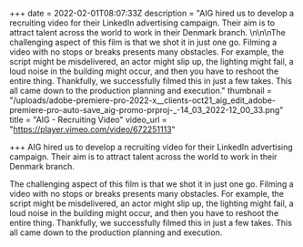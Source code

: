 +++
date = 2022-02-01T08:07:33Z
description = "AIG hired us to develop a recruiting video for their LinkedIn advertising campaign. Their aim is to attract talent across the world to work in their Denmark branch. \n\n\nThe challenging aspect of this film is that we shot it in just one go. Filming a video with no stops or breaks presents many obstacles. For example, the script might be misdelivered, an actor might slip up, the lighting might fail, a loud noise in the building might occur, and then you have to reshoot the entire thing. Thankfully, we successfully filmed this in just a few takes. This all came down to the production planning and execution."
thumbnail = "/uploads/adobe-premiere-pro-2022-x__clients-oct21_aig_edit_adobe-premiere-pro-auto-save_aig-promo-prproj-_-14_03_2022-12_00_33.png"
title = "AIG - Recruiting Video"
video_url = "https://player.vimeo.com/video/672251113"

+++
AIG hired us to develop a recruiting video for their LinkedIn advertising campaign. Their aim is to attract talent across the world to work in their Denmark branch. 

The challenging aspect of this film is that we shot it in just one go. Filming a video with no stops or breaks presents many obstacles. For example, the script might be misdelivered, an actor might slip up, the lighting might fail, a loud noise in the building might occur, and then you have to reshoot the entire thing. Thankfully, we successfully filmed this in just a few takes. This all came down to the production planning and execution.